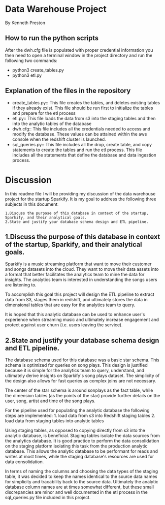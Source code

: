 Data Warehouse Project
======================
By Kenneth Preston


How to run the python scripts
-----------------------------

After the dwh.cfg file is populated with proper credential information you then need to open a terminal window in the project directory and run the following two commands:
- python3 create_tables.py
- python3 etl.py

Explanation of the files in the repository
------------------------------------------
- create_tables.py:: This file creates the tables, and deletes existing tables if they already exist. This file should be run first to initialize the tables and prepare for the etl process
- etl.py:: This file loads the data from s3 into the staging tables and then into the analytic tables of the database
- dwh.cfg:: This file includes all the credentials needed to access and modify the database. These values can be attained within the aws console when the redshift cluster is launched.
- sql_queries.py:: This file includes all the drop, create table, and copy statements to create the tables and run the etl process. This file includes all the statements that define the database and data ingestion process.



Discussion
==========


In this readme file I will be providing my discussion of the data warehouse project for the startup Sparkify. It is my goal to address the following three subjects in this document:

    1.Discuss the purpose of this database in context of the startup, Sparkify, and their analytical goals.
    2.State and justify your database schema design and ETL pipeline.

1.Discuss the purpose of this database in context of the startup, Sparkify, and their analytical goals.
-------------------------------------------------------------------------------------------------------

Sparkify is a music streaming platform that want to move their customer and songs datasets into the cloud. They want to move their data assets into a format that better facilitates the analytics team to mine the data for insights. The analytics team is interested in understanding the songs users are listening to.

To accomplish this goal this project will design the ETL pipeline to extract data from S3, stages them in redshift, and ultimately stores the data in dimensional tables that are easy for the analytics team to query.

It is hoped that this analytic database can be used to enhance user's experience when streaming music and ultimately increase engagement and protect against user churn (i.e. users leaving the service).


2.State and justify your database schema design and ETL pipeline.
-------------------------------------------------------------------------------------------------------

The database schema used for this database was a basic star schema. This schema is optimized for queries on song plays. This design is justified because it is simple for the analytics team to query, understand, and ultimately derive insights on Sparkify's song plays dataset. The simplicity of the design also allows for fast queries as complex joins are not necessary. 

The center of the star schema is around sonplays as the fact table, while the dimension tables (as the points of the star) provide further details on the user, song, artist and time of the song plays.

For the pipeline used for populating the analytic database the following steps are implemented:
    1. load data from s3 into Redshift staging tables
    2. load data from staging tables into analytic tables

Using staging tables, as opposed to copying directly from s3 into the analytic database, is beneficial. Staging tables isolate the data sources from the analytics database. It is good practice to perform the data consolidation on the staging platform isolating this task from the production analytic database. This allows the analytic database to be performant for reads and writes at most times, while the staging database's resources are used for data consolidation. 

In terms of naming the columns and choosing the data types of the staging table, it was decided to keep the names identical to the source data names for simplicity and tracability back to the source data. Ultimately the analytic database column names are at times somewhat different, but these small discrepancies are minor and well documented in the etl process in the sql_queries.py file included in this project. 




